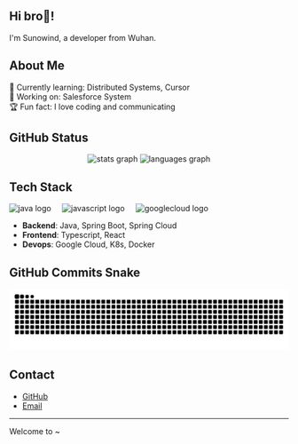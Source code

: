 ## Hi bro👋! 

I'm Sunowind, a developer from Wuhan.

## About Me
🌱 Currently learning: Distributed Systems, Cursor  
💼 Working on: Salesforce System  
🏆 Fun fact: I love coding and communicating

## GitHub Status
<div align="center">
  <img src="https://github-readme-stats-sunowinds-projects.vercel.app//api?username=sunowind&hide_title=false&hide_rank=false&show_icons=true&include_all_commits=true&count_private=true&disable_animations=false&theme=dracula&locale=en&hide_border=false&order=1" height="150" alt="stats graph"  />
  <img src="https://github-readme-stats-sunowinds-projects.vercel.app//api/top-langs?username=sunowind&locale=en&hide_title=false&layout=compact&card_width=320&langs_count=5&theme=dracula&hide_border=false&order=2" height="150" alt="languages graph"  />
</div>
<!-- <div align="center">
  <img src="https://github-readme-stats-sunowind.vercel.app/api/leetcode?username=sunowind&theme=dracula&card_width=900&disable_animations=true&border_radius=6&hide_border=false&order=3" height="150" alt="leetcode graph">
</div> -->

## Tech Stack
<div align="left">
  <img src="https://cdn.jsdelivr.net/gh/devicons/devicon/icons/java/java-original.svg" height="40" alt="java logo"  />
  <img width="12" />
  <img src="https://cdn.jsdelivr.net/gh/devicons/devicon/icons/javascript/javascript-original.svg" height="40" alt="javascript logo"  />
  <img width="12" />
  <img src="https://cdn.jsdelivr.net/gh/devicons/devicon/icons/googlecloud/googlecloud-original.svg" height="40" alt="googlecloud logo"  />
</div>

- **Backend**: Java, Spring Boot, Spring Cloud
- **Frontend**: Typescript, React
- **Devops**: Google Cloud, K8s, Docker

## GitHub Commits Snake
<img src="https://raw.githubusercontent.com/sunowind/sunowind/output/snake.svg" alt="Snake animation" />

## Contact
- [GitHub](https://github.com/sunowind)
- [Email](mailto:x1365181606@gmail.com)

---

Welcome to ~